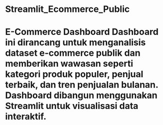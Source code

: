 # Streamlit_Ecommerce_Public
# E-Commerce Dashboard  Dashboard ini dirancang untuk menganalisis dataset e-commerce publik  dan memberikan wawasan seperti kategori produk populer, penjual terbaik, dan tren penjualan bulanan. Dashboard dibangun menggunakan **Streamlit** untuk visualisasi data interaktif.
